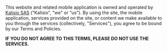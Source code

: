 This website and related mobile application is owned and operated by [Kalisio SAS](https://kalisio.com) ("Kalisio", "we" or “us”). By using the site, the mobile application, services provided on the site, or content we make available to you through the services (collectively, "Services"), you agree to be bound by our Terms and Policies.

**IF YOU DO NOT AGREE TO THIS TERMS, PLEASE DO NOT USE THE SERVICES.**
